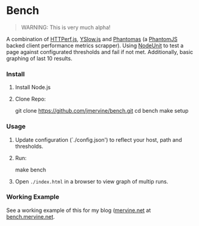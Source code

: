 # Bench

> WARNING: This is very much alpha!

A combination of [HTTPerf.js](http://mervine.net/projects/npms/httperfjs),
[YSlow.js](http://mervine.net/projects/npms/yslowjs) and
[Phantomas](https://github.com/macbre/phantomas) (a
[PhantomJS](http://phantomjs.org/) backed client performance metrics
scrapper). Using [NodeUnit](https://github.com/caolan/nodeunit) to test a
page against configurated thresholds and fail if not met. Additionally,
basic graphing of last 10 results.

### Install

1. Install Node.js
2. Clone Repo:

    git clone https://github.com/jmervine/bench.git
    cd bench
    make setup

### Usage

1. Update configuration (`./config.json') to reflect your host, path and
thresholds.
2. Run:

    make bench

3. Open `./index.html` in a browser to view graph of multip runs.

### Working Example

See a working example of this for my blog ([mervine.net](http://mervine.net)
at [bench.mervine.net](http://bench.mervine.net).

